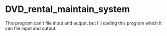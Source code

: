 # DVD_rental_maintain_system
This program can't file input and output, but I'll coding this program which It can file input and output.
